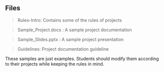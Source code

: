 ## Files
> Rules-Intro: Contains some of the rules of projects

> Sample_Project.docs : A sample project documentation

> Sample_Slides.pptx : A sample project presentation

> Guidelines: Project documentation guideline


These samples are just examples. Students should modify them according to their projects while keeping the rules in mind.

